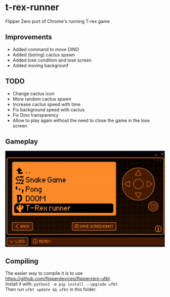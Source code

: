 # t-rex-runner
Flipper Zero port of Chrome's running T-rex game

## Improvements
- Added command to move DINO
- Added (boring) cactus spawn
- Added lose condition and lose screen
- Added moving backgrounf

## TODO
- Change cactus icon
- More random cactus spawn
- Increase cactus speed with time
- Fix background speed with cactus
- Fix Dino transparency
- Allow to play again without the need to close the game in the lose screen

## Gameplay
![image](video.gif)

## Compiling

The easier way to compile it is to use https://github.com/flipperdevices/flipperzero-ufbt.   
Install it with: ```python3 -m pip install --upgrade ufbt```     
Then run ```ufbt update && ufbt``` in this folder.